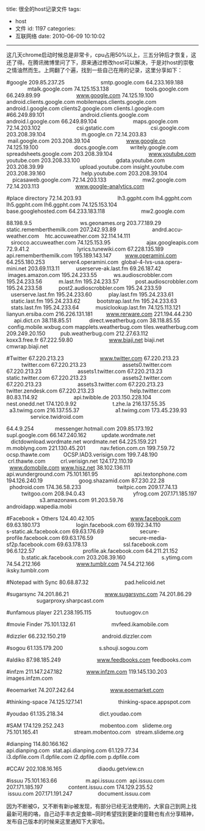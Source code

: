 title: 很全的host记录文件
tags:
  - host
  - 文件
id: 1197
categories:
  - 互联网络
date: 2010-06-09 10:10:02
---

这几天chrome启动时候总是非常卡，cpu占用50%以上，三五分钟后才恢复，这还了得。在腾讯微博里问了下，原来通过修改host可以解决，于是对host的崇敬之情油然而生。上网翻了个遍，找到一些自己在用的记录，这里分享如下：

#google
209.85.237.25                        smtp.google.com
64.233.169.188                        mtalk.google.com
74.125.153.138                        tools.google.com
66.249.89.99                        www.google.com
74.125.19.100                        android.clients.google.com mobilemaps.clients.google.com android.l.google.com clients2.google.com clients.l.google.com
#66.249.89.101                        android.clients.google.com android.l.google.com
66.249.89.104                        maps.google.com
72.14.203.102                        csi.gstatic.com                        csi.google.com
203.208.39.104                        m.google.cn
72.14.203.83            mail.google.com<!--more-->
203.208.39.104                        www.google.cn
74.125.19.100                        docs.google.com        writely.google.com        spreadsheets.google.com
203.208.39.104                        www.youtube.com youtube.com
203.208.33.100                        gdata.youtube.com
203.208.39.99                        upload.youtube.com insight.youtube.com
203.208.39.160                        help.youtube.com
203.208.39.104                        picasaweb.google.com
72.14.203.133                        mw2.google.com
72.14.203.113                        www.google-analytics.com

#place directory
72.14.203.93                        lh3.ggpht.com lh4.ggpht.com lh5.ggpht.com lh6.ggpht.com
74.125.153.104                        base.googlehosted.com
64.233.183.118                        mw2.google.com

88.198.9.5                                ws.geonames.org
203.77.189.29                        static.rememberthemilk.com
207.242.93.89                        andrd.accu-weather.com    htc.accuweather.com
32.114.14.111           sirocco.accuweather.com
74.125.153.95                        ajax.googleapis.com
72.9.41.2                                lyrics.tunewiki.com
67.228.135.189                        api.rememberthemilk.com
195.189.143.147         www.operamini.com
64.255.180.253          server4.operamini.com  global-4-lvs-usa.opera-mini.net
203.69.113.11           userserve-ak.last.fm
69.26.187.42            images.amazon.com
195.24.233.55           ws.audioscrobbler.com
195.24.233.56           m.last.fm
195.24.233.57           post.audioscrobbler.com
195.24.233.58           post2.audioscrobbler.com
195.24.233.59           userserve.last.fm
195.24.233.60           play.last.fm
195.24.233.61           static.last.fm
195.24.233.62           bootstrap.last.fm
195.24.233.63           stats.last.fm
195.24.233.64           musiclookup.last.fm
74.125.113.121          lianyun.ersiba.com
216.226.131.181         www.rerware.com
221.194.44.230          api.dict.cn
38.118.85.51            direct.weatherbug.com
38.118.85.55            config.mobile.wxbug.com mapplets.weatherbug.com tiles.weatherbug.com
209.249.20.150          pub.weatherbug.com
212.27.63.112                        koxx3.free.fr
67.222.59.80                        www.biaji.net biaji.net cmwrap.biaji.net

#Twitter
67.220.213.23                        www.twitter.com
67.220.213.23                        twitter.com
67.220.213.23                        assets0.twitter.com
67.220.213.23                        assets1.twitter.com
67.220.213.23                        static.twitter.com
67.220.213.23                        assets2.twitter.com
67.220.213.23                        assets3.twitter.com
67.220.213.23                        twitter.zendesk.com
67.220.213.23                        help.twitter.com
80.83.114.92                        api.twibble.de
203.150.228.104                        nest.onedd.net
174.120.9.92                        t.zhe.la
216.137.55.35                        a3.twimg.com
216.137.55.37                        a1.twimg.com
173.45.239.93                        service.twidroid.com

64.4.9.254              messenger.hotmail.com
209.85.173.192          supl.google.com
66.147.240.162          update.wordmate.net     dictdownload.wordmate.net wordmate.net
64.225.159.221          m.moblyng.com
221.130.45.201          nav.fetion.com.cn
199.7.59.72             ocsp.thawte.com         OCSP.IAD3.verisign.com
199.7.48.190            crl.thawte.com          crl.verisign.net
124.172.110.19                        www.domobile.com www.hisz.net
38.102.136.111                        api.wunderground.com
75.101.161.95                        api.textonphone.com
194.126.240.19                        goog.shazamid.com
87.230.22.28                        phodroid.com
174.36.58.233                        twitpic.com
209.17.74.13                        twitgoo.com
208.94.0.43                                yfrog.com
207.171.185.197                        s3.amazonaws.com
91.203.59.76                        androidapp.wapedia.mobi

#Facebook + Others
124.40.42.105                        www.facebook.com
69.63.180.173                        login.facebook.com
69.192.34.110                        s-static.ak.facebook.com
69.63.176.69                        secure-profile.facebook.com
69.63.176.59                        secure-media-sf2p.facebook.com
69.63.178.13                        ssl.facebook.com
96.6.122.57                                profile.ak.facebook.com
64.211.21.152                        b.static.ak.facebook.com
203.208.39.160                        s.ytimg.com
74.54.212.166                        www.tumblr.com
74.54.212.166                        iksky.tumblr.com

#Notepad with Sync
80.68.87.32                        pad.helicoid.net

#sugarsync
74.201.86.21                        www.sugarsync.com
74.201.86.29                        sugarproxy.sharpcast.com

#unfamous player
221.238.195.115                toutuogov.cn

#movie Finder
75.101.132.61                        mvfeed.ikamobile.com

#dizzler
66.232.150.219                        android.dizzler.com

#sogou
61.135.179.200                        s.shouji.sogou.com

#aldiko
87.98.185.249                        www.feedbooks.com feedbooks.com

#infzm
211.147.247.182                www.infzm.com
119.145.130.203                images.infzm.com

#eoemarket
74.207.242.64                        www.eoemarket.com

#thinking-space
74.125.127.141                        thinking-space.appspot.com

#youdao
61.135.218.34                        dict.youdao.com

#SAM
174.129.252.243                        mobentoo.com   slideme.org
75.101.165.41                        stream.mobentoo.com   stream.slideme.org

#dianping
114.80.166.162                        api.dianping.com  stat.api.dianping.com
61.129.77.34                        i3.dpfile.com i1.dpfile.com i2.dpfile.com p.dpfile.com

#CCAV
202.108.16.165                        diaodu.getview.cn

#issuu
75.101.163.66                   m.api.issuu.com  api.issuu.com
207.171.185.197                 content.issuu.com
174.129.235.52                  issuu.com
207.171.191.247                 document.issuu.com

因为不断被G，又不断有新ip被发现，有部分已经无法使用的，大家自己到网上找最新可用的咯，自己动手丰衣足食嘛~同时希望找到更新的童鞋也有点分享精神，发布自己版本的时候来这里通知下大家哈。